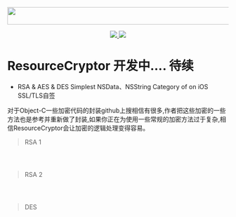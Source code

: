 
<p align="center">
<img src="https://github.com/JadenTeng/ResourceCryptor/blob/master/banner.jpg" width="555" height="40"/>
</p>

<p align="center">
<a href="https://github.com/JadenTeng/ResourceCryptor">
<img src="https://travis-ci.com/JadenTeng/ResourceCryptor.svg?branch=master">
</a>
   <a href="https://github.com/JadenTeng/ResourceCryptor">
<img src="https://codecov.io/gh/JadenTeng/ResourceCryptor/branch/master/graph/badge.svg">
</a>

</P>



# ResourceCryptor 开发中.... 待续

* RSA & AES & DES  Simplest NSData、NSString Category of  on iOS  SSL/TLS自签

对于Object-C一些加密代码的封装github上搜相信有很多,作者把这些加密的一些方法也是参考并重新做了封装,如果你正在为使用一些常规的加密方法过于复杂,相信ResourceCryptor会让加密的逻辑处理变得容易。


> RSA  1
```objective-c

   

```

> RSA 2

```objective-c

     

```

> DES

```objective-c
     
    
```
